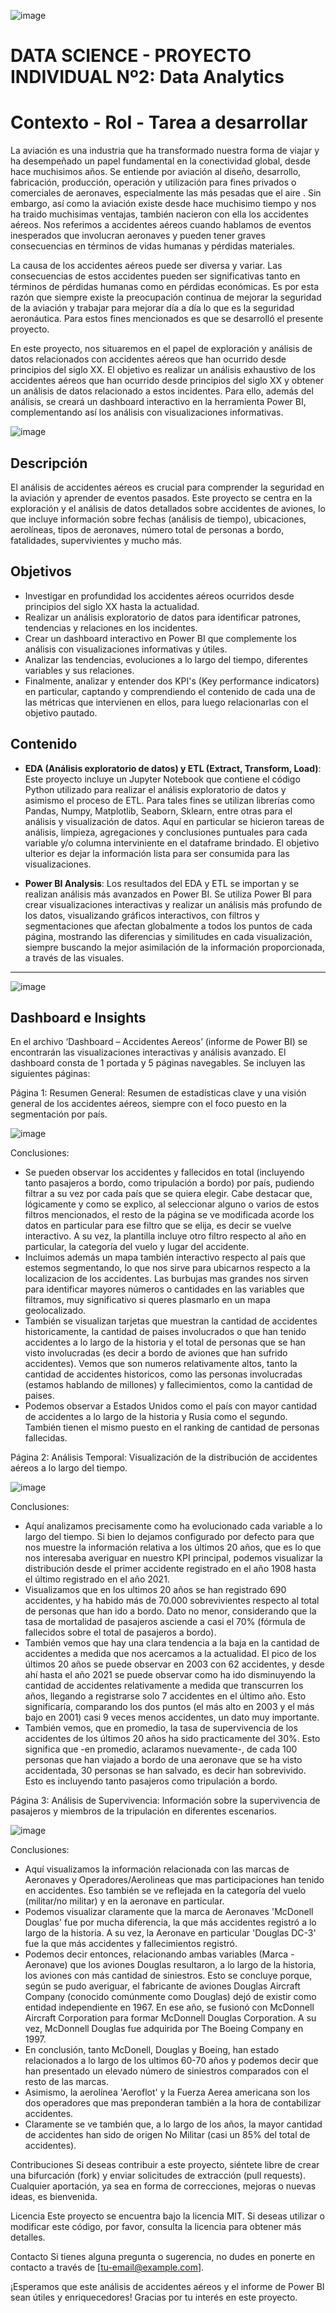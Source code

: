 ![image](https://github.com/lucasj23/Proyecto_DA/assets/131183621/381a326d-736b-4459-b516-773a6180ac9b)

# DATA SCIENCE - PROYECTO INDIVIDUAL Nº2: Data Analytics

# Contexto - Rol - Tarea a desarrollar

La aviación es una industria que ha transformado nuestra forma de viajar y ha desempeñado un papel fundamental en la conectividad global, desde hace muchisimos años. Se entiende por aviación al diseño, desarrollo, fabricación, producción, operación y utilización para fines privados o comerciales de aeronaves, especialmente las más pesadas que el aire . Sin embargo, así como la aviación existe desde hace muchisimo tiempo y nos ha traido muchisimas ventajas, también nacieron con ella los accidentes aéreos.
Nos referimos a accidentes aéreos cuando hablamos de eventos inesperados que involucran aeronaves y pueden tener graves consecuencias en términos de vidas humanas y pérdidas materiales. 

La causa de los accidentes aéreos puede ser diversa y variar. Las consecuencias de estos accidentes pueden ser significativas tanto en términos de pérdidas humanas como en pérdidas económicas. Es por esta razón que siempre existe la preocupación continua de mejorar la seguridad de la aviación y trabajar para mejorar día a día lo que es la seguridad aeronáutica. Para estos fines mencionados es que se desarrolló el presente proyecto. 

En este proyecto, nos situaremos en el papel de exploración y análisis de datos relacionados con accidentes aéreos que han ocurrido desde principios del siglo XX. El objetivo es realizar un análisis exhaustivo de los accidentes aéreos que han ocurrido desde principios del siglo XX y obtener un análisis de datos relacionado a estos incidentes. Para ello, además del análisis, se creará un dashboard interactivo en la herramienta Power BI, complementando así los análisis con visualizaciones informativas.

![image](https://github.com/lucasj23/Proyecto_DA/assets/131183621/45889498-aedd-4d2f-8ab5-3c2aed4ef6ac)


## Descripción

El análisis de accidentes aéreos es crucial para comprender la seguridad en la aviación y aprender de eventos pasados. Este proyecto se centra en la exploración y el análisis de datos detallados sobre accidentes de aviones, lo que incluye información sobre fechas (análisis de tiempo), ubicaciones, aerolíneas, tipos de aeronaves, número total de personas a bordo, fatalidades, supervivientes y mucho más.

## Objetivos

- Investigar en profundidad los accidentes aéreos ocurridos desde principios del siglo XX hasta la actualidad.
- Realizar un análisis exploratorio de datos para identificar patrones, tendencias y relaciones en los incidentes.
- Crear un dashboard interactivo en Power BI que complemente los análisis con visualizaciones informativas y útiles.
- Analizar las tendencias, evoluciones a lo largo del tiempo, diferentes variables y sus relaciones.
- Finalmente, analizar y entender dos KPI's (Key performance indicators) en particular, captando y comprendiendo el contenido de cada una de las métricas que intervienen en ellos, para luego relacionarlas con el objetivo pautado. 

## Contenido

- **EDA (Análisis exploratorio de datos) y ETL (Extract, Transform, Load)**: Este proyecto incluye un Jupyter Notebook que contiene el código Python utilizado para realizar el análisis exploratorio de datos y asimismo el proceso de ETL. Para tales fines se utilizan librerías como Pandas, Numpy, Matplotlib, Seaborn, Sklearn, entre otras para el análisis y visualización de datos. Aquí en particular se hicieron tareas de análisis, limpieza, agregaciones y conclusiones puntuales para cada variable y/o columna interviniente en el dataframe brindado. El objetivo ulterior es dejar la información lista para ser consumida para las visualizaciones.

- **Power BI Analysis**: Los resultados del EDA y ETL se importan y se realizan análisis más avanzados en Power BI. Se utiliza Power BI para crear visualizaciones interactivas y realizar un análisis más profundo de los datos, visualizando gráficos interactivos, con filtros y segmentaciones que afectan globalmente a todos los puntos de cada página, mostrando las diferencias y similitudes en cada visualización, siempre buscando la mejor asimilación de la información proporcionada, a través de las visuales. 

--------------------------------------------------------------------------------------------------------------------------------------------------------------------
![image](https://github.com/lucasj23/Proyecto_DA/assets/131183621/2509c11a-0628-448c-85df-c37b89f1d328)

## Dashboard e Insights


En el archivo ‘Dashboard – Accidentes Aereos’ (informe de Power BI) se encontrarán las visualizaciones interactivas y análisis avanzado. El dashboard consta de 1 portada y 5 páginas navegables. Se incluyen las siguientes páginas:

Página 1: Resumen General: Resumen de estadísticas clave y una visión general de los accidentes aéreos, siempre con el foco puesto en la segmentación por país. 

![image](https://github.com/lucasj23/Proyecto_DA/assets/131183621/374c0441-0b78-4ad0-bfb2-124c8c59cb95)

Conclusiones:
-  Se pueden observar los accidentes y fallecidos en total (incluyendo tanto pasajeros a bordo, como tripulación a bordo) por país, pudiendo filtrar a su vez por cada país que se quiera elegir. Cabe destacar que, lógicamente y como se explico, al seleccionar alguno o varios de estos filtros mencionados, el resto de la página se ve modificada acorde los datos en particular para ese filtro que se elija, es decir se vuelve interactivo. A su vez, la plantilla incluye otro filtro respecto al año en particular, la categoría del vuelo y lugar del accidente. 
-  Incluimos además un mapa también interactivo respecto al país que estemos segmentando, lo que nos sirve para ubicarnos respecto a la localizacion de los accidentes. Las burbujas mas grandes nos sirven para identificar mayores números o cantidades en las variables que filtramos, muy significativo si queres plasmarlo en un mapa geolocalizado. 
-  También se visualizan tarjetas que muestran la cantidad de accidentes historicamente, la cantidad de paises involucrados o que han tenido accidentes a lo largo de la historia y el total de personas que se han visto involucradas (es decir a bordo de aviones que han sufrido accidentes). Vemos que son numeros relativamente altos, tanto la cantidad de accidentes historicos, como las personas involucradas (estamos hablando de millones) y fallecimientos, como la cantidad de paises. 
-  Podemos observar a Estados Unidos como el país con mayor cantidad de accidentes a lo largo de la historia y Rusia como el segundo. También tienen el mismo puesto en el ranking de cantidad de personas fallecidas.  



Página 2: Análisis Temporal: Visualización de la distribución de accidentes aéreos a lo largo del tiempo. 

![image](https://github.com/lucasj23/Proyecto_DA/assets/131183621/e4e80c98-386a-4f4a-8619-7422f99c74e9)


Conclusiones:
- Aquí analizamos precisamente como ha evolucionado cada variable a lo largo del tiempo. Si bien lo dejamos configurado por defecto para que nos muestre la información relativa a los últimos 20 años, que es lo que nos interesaba averiguar en nuestro KPI principal, podemos visualizar la distribución desde el primer accidente registrado en el año 1908 hasta el último registrado en el año 2021.
- Visualizamos que en los ultimos 20 años se han registrado 690 accidentes, y ha habido más de 70.000 sobrevivientes respecto al total de personas que han ido a bordo. Dato no menor, considerando que la tasa de mortalidad de pasajeros asciende a casi el 70% (fórmula de fallecidos sobre el total de pasajeros a bordo).
- También vemos que hay una clara tendencia a la baja en la cantidad de accidentes a medida que nos acercamos a la actualidad. El pico de los últimos 20 años se puede observar en 2003 con 62 accidentes, y desde ahí hasta el año 2021 se puede observar como ha ido disminuyendo la cantidad de accidentes relativamente a medida que transcurren los años, llegando a registrarse solo 7 accidentes en el último año. Esto significaría, comparando los dos puntos (el más alto en 2003 y el más bajo en 2001) casi 9 veces menos accidentes, un dato muy importante.
- También vemos, que en promedio, la tasa de supervivencia de los accidentes de los últimos 20 años ha sido practicamente del 30%. Esto significa que -en promedio, aclaramos nuevamente-, de cada 100 personas que han viajado a bordo de una aeronave que se ha visto accidentada, 30 personas se han salvado, es decir han sobrevivido. Esto es incluyendo tanto pasajeros como tripulación a bordo.



Página 3: Análisis de Supervivencia: Información sobre la supervivencia de pasajeros y miembros de la tripulación en diferentes escenarios.

![image](https://github.com/lucasj23/Proyecto_DA/assets/131183621/8bb604f5-95e7-46be-9b4f-e34f553646c6)


Conclusiones: 
- Aquí visualizamos la información relacionada con las marcas de Aeronaves y Operadores/Aerolineas que mas participaciones han tenido en accidentes. Eso también se ve reflejada en la categoría del vuelo (militar/no militar) y en la aeronave en particular.
- Podemos visualizar claramente que la marca de Aeronaves 'McDonell Douglas' fue por mucha diferencia, la que más accidentes registró a lo largo de la historia. A su vez, la Aeronave en particular 'Douglas DC-3' fue la que más accidentes y fallecimientos registró.
- Podemos decir entonces, relacionando ambas variables (Marca - Aeronave) que los aviones Douglas resultaron, a lo largo de la historia, los aviones con más cantidad de siniestros. Esto se concluye porque, según se pudo averiguar, el fabricante de aviones Douglas Aircraft Company (conocido comúnmente como Douglas) dejó de existir como entidad independiente en 1967. En ese año, se fusionó con McDonnell Aircraft Corporation para formar McDonnell Douglas Corporation. 
A su vez, McDonnell Douglas fue adquirida por The Boeing Company en 1997.
- En conclusión, tanto McDonell, Douglas y Boeing, han estado relacionados a lo largo de los ultimos 60-70 años y podemos decir que han presentado un elevado número de siniestros comparados con el resto de las marcas.
- Asimismo, la aerolínea 'Aeroflot' y la Fuerza Aerea americana son los dos operadores que mas preponderan también a la hora de contabilizar accidentes.
- Claramente se ve también que, a lo largo de los años, la mayor cantidad de accidentes han sido de origen No Militar (casi un 85% del total de accidentes).


Contribuciones
Si deseas contribuir a este proyecto, siéntete libre de crear una bifurcación (fork) y enviar solicitudes de extracción (pull requests). Cualquier aportación, ya sea en forma de correcciones, mejoras o nuevas ideas, es bienvenida.

Licencia
Este proyecto se encuentra bajo la licencia MIT. Si deseas utilizar o modificar este código, por favor, consulta la licencia para obtener más detalles.

Contacto
Si tienes alguna pregunta o sugerencia, no dudes en ponerte en contacto a través de [tu-email@example.com].

¡Esperamos que este análisis de accidentes aéreos y el informe de Power BI sean útiles y enriquecedores! Gracias por tu interés en este proyecto.
